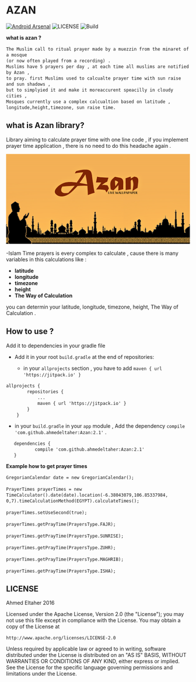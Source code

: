 # AZAN


[![Android Arsenal](https://img.shields.io/badge/Android-Time%20Prayer-brightgreen.svg)](https://android-arsenal.com/details/1/5099)
![LICENSE](https://img.shields.io/badge/License-Apache%20License%20V2.0-brightgreen.svg)
![Build](https://img.shields.io/badge/Azan-jitpack.io-blue.svg)


**what is azan ?** 

``` 
The Muslim call to ritual prayer made by a muezzin from the minaret of a mosque
(or now often played from a recording) . 
Muslims have 5 prayers per day , at each time all muslims are notified by Azan ,
to pray. first Muslims used to calcualte prayer time with sun raise and sun shadows ,
but to simplyied it and make it moreaccurent speacilly in cloudy cities , 
Mosques currently use a complex calcualtion based on latitude ,
longitude,height,timezone, sun raise time.
```



## what is Azan library?

Library aiming to calculate prayer time with one line code , if you implement prayer time application , there is no need to do this headache again .

![Azan](./azan-preview.png)

-Islam Time prayers is every complex to calculate , cause there is many variables in this calculations like :

- **latitude**
- **longitude**
- **timezone**
- **height**
- **The Way of Calculation** 

you can determin your latitude, longitude, timezone, height, The Way of Calculation .


## How to use ?

Add it to dependencies in your gradle file 

- Add it in your root `build.gradle` at the end of repositories:

  - in your `allprojects` section , you have to add  `maven { url 'https://jitpack.io' }` 
 
```
allprojects {
		repositories {
			...
			maven { url 'https://jitpack.io' }
		}
	}
```
 
 - in your `build.gradle` in your `app` module , Add the dependency `compile 'com.github.ahmedeltaher:Azan:2.1'` . 
 
 ```
 	dependencies {
 	        compile 'com.github.ahmedeltaher:Azan:2.1'
 	}
 ```

**Example how to get prayer times**

```
GregorianCalendar date = new GregorianCalendar();

PrayerTimes prayerTimes = new TimeCalculator().date(date).location(-6.38043079,106.85337984, 0,7).timeCalculationMethod(EGYPT).calculateTimes();

prayerTimes.setUseSecond(true);

prayerTimes.getPrayTime(PrayersType.FAJR);

prayerTimes.getPrayTime(PrayersType.SUNRISE);

prayerTimes.getPrayTime(PrayersType.ZUHR);

prayerTimes.getPrayTime(PrayersType.MAGHRIB);

prayerTimes.getPrayTime(PrayersType.ISHA);
```

 ## LICENSE

Ahmed Eltaher 2016

Licensed under the Apache License, Version 2.0 (the "License");
you may not use this file except in compliance with the License.
You may obtain a copy of the License at

    http://www.apache.org/licenses/LICENSE-2.0

Unless required by applicable law or agreed to in writing, software
distributed under the License is distributed on an "AS IS" BASIS,
WITHOUT WARRANTIES OR CONDITIONS OF ANY KIND, either express or implied.
See the License for the specific language governing permissions and
limitations under the License.

